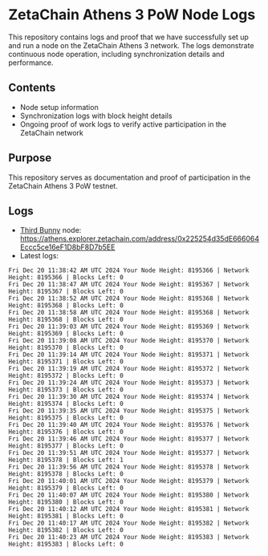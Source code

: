 # ZetaChain Athens 3 PoW Node Logs
This repository contains logs and proof that we have successfully set up and run a node on the ZetaChain Athens 3 network. The logs demonstrate continuous node operation, including synchronization details and performance.

## Contents
- Node setup information
- Synchronization logs with block height details
- Ongoing proof of work logs to verify active participation in the ZetaChain network

## Purpose
This repository serves as documentation and proof of participation in the ZetaChain Athens 3 PoW testnet.

## Logs

- [Third Bunny](https://thirdbunny.xyz/) node: https://athens.explorer.zetachain.com/address/0x225254d35dE666064Eccc5ce16eF1D8bF8D7b5EE
- Latest logs:
```
Fri Dec 20 11:38:42 AM UTC 2024 Your Node Height: 8195366 | Network Height: 8195366 | Blocks Left: 0
Fri Dec 20 11:38:47 AM UTC 2024 Your Node Height: 8195367 | Network Height: 8195367 | Blocks Left: 0
Fri Dec 20 11:38:52 AM UTC 2024 Your Node Height: 8195368 | Network Height: 8195368 | Blocks Left: 0
Fri Dec 20 11:38:58 AM UTC 2024 Your Node Height: 8195368 | Network Height: 8195368 | Blocks Left: 0
Fri Dec 20 11:39:03 AM UTC 2024 Your Node Height: 8195369 | Network Height: 8195369 | Blocks Left: 0
Fri Dec 20 11:39:08 AM UTC 2024 Your Node Height: 8195370 | Network Height: 8195370 | Blocks Left: 0
Fri Dec 20 11:39:14 AM UTC 2024 Your Node Height: 8195371 | Network Height: 8195371 | Blocks Left: 0
Fri Dec 20 11:39:19 AM UTC 2024 Your Node Height: 8195372 | Network Height: 8195372 | Blocks Left: 0
Fri Dec 20 11:39:24 AM UTC 2024 Your Node Height: 8195373 | Network Height: 8195373 | Blocks Left: 0
Fri Dec 20 11:39:30 AM UTC 2024 Your Node Height: 8195374 | Network Height: 8195374 | Blocks Left: 0
Fri Dec 20 11:39:35 AM UTC 2024 Your Node Height: 8195375 | Network Height: 8195375 | Blocks Left: 0
Fri Dec 20 11:39:40 AM UTC 2024 Your Node Height: 8195376 | Network Height: 8195376 | Blocks Left: 0
Fri Dec 20 11:39:46 AM UTC 2024 Your Node Height: 8195377 | Network Height: 8195377 | Blocks Left: 0
Fri Dec 20 11:39:51 AM UTC 2024 Your Node Height: 8195377 | Network Height: 8195378 | Blocks Left: 1
Fri Dec 20 11:39:56 AM UTC 2024 Your Node Height: 8195378 | Network Height: 8195378 | Blocks Left: 0
Fri Dec 20 11:40:01 AM UTC 2024 Your Node Height: 8195379 | Network Height: 8195379 | Blocks Left: 0
Fri Dec 20 11:40:07 AM UTC 2024 Your Node Height: 8195380 | Network Height: 8195380 | Blocks Left: 0
Fri Dec 20 11:40:12 AM UTC 2024 Your Node Height: 8195381 | Network Height: 8195381 | Blocks Left: 0
Fri Dec 20 11:40:17 AM UTC 2024 Your Node Height: 8195382 | Network Height: 8195382 | Blocks Left: 0
Fri Dec 20 11:40:23 AM UTC 2024 Your Node Height: 8195383 | Network Height: 8195383 | Blocks Left: 0
```
